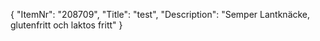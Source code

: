 {
  "ItemNr": "208709",
  "Title": "test",
  "Description": "Semper Lantknäcke, glutenfritt och laktos fritt"
}